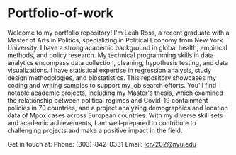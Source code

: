 # Portfolio-of-work

Welcome to my portfolio repository! I'm Leah Ross, a recent graduate with a Master of Arts in Politics, specializing in Political Economy from New York University. I have a strong academic background in global health, empirical methods, and policy research. My technical programming skills in data analytics encompass data collection, cleaning, hypothesis testing, and data visualizations. I have statistical expertise in regression analysis, study design methodologies, and biostatistics. This repository showcases my coding and writing samples to support my job search efforts. You'll find notable academic projects, including my Master's thesis, which examined the relationship between political regimes and Covid-19 containment policies in 70 countries, and a project analyzing demographics and location data of Mpox cases across European countries. With my diverse skill sets and academic achievements, I am well-prepared to contribute to challenging projects and make a positive impact in the field.

Get in touch at: 
Phone: (303)-842-0331
Email: lcr7202@nyu.edu
